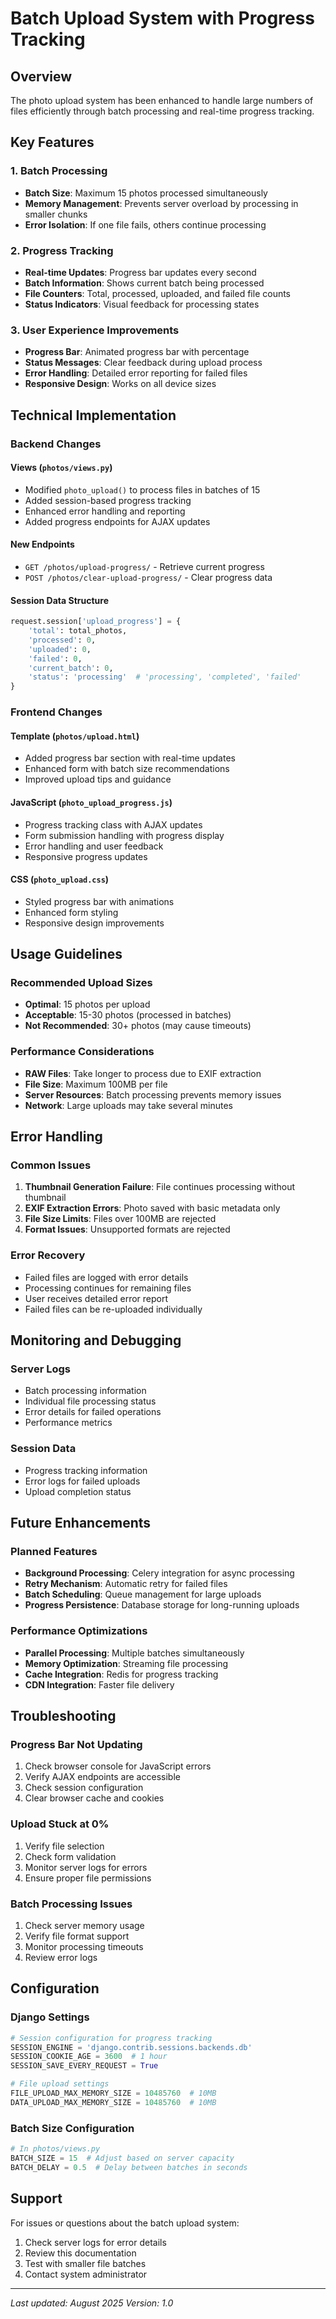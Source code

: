 # Batch Upload System with Progress Tracking

## Overview

The photo upload system has been enhanced to handle large numbers of files efficiently through batch processing and real-time progress tracking.

## Key Features

### 1. Batch Processing
- **Batch Size**: Maximum 15 photos processed simultaneously
- **Memory Management**: Prevents server overload by processing in smaller chunks
- **Error Isolation**: If one file fails, others continue processing

### 2. Progress Tracking
- **Real-time Updates**: Progress bar updates every second
- **Batch Information**: Shows current batch being processed
- **File Counters**: Total, processed, uploaded, and failed file counts
- **Status Indicators**: Visual feedback for processing states

### 3. User Experience Improvements
- **Progress Bar**: Animated progress bar with percentage
- **Status Messages**: Clear feedback during upload process
- **Error Handling**: Detailed error reporting for failed files
- **Responsive Design**: Works on all device sizes

## Technical Implementation

### Backend Changes

#### Views (`photos/views.py`)
- Modified `photo_upload()` to process files in batches of 15
- Added session-based progress tracking
- Enhanced error handling and reporting
- Added progress endpoints for AJAX updates

#### New Endpoints
- `GET /photos/upload-progress/` - Retrieve current progress
- `POST /photos/clear-upload-progress/` - Clear progress data

#### Session Data Structure
```python
request.session['upload_progress'] = {
    'total': total_photos,
    'processed': 0,
    'uploaded': 0,
    'failed': 0,
    'current_batch': 0,
    'status': 'processing'  # 'processing', 'completed', 'failed'
}
```

### Frontend Changes

#### Template (`photos/upload.html`)
- Added progress bar section with real-time updates
- Enhanced form with batch size recommendations
- Improved upload tips and guidance

#### JavaScript (`photo_upload_progress.js`)
- Progress tracking class with AJAX updates
- Form submission handling with progress display
- Error handling and user feedback
- Responsive progress updates

#### CSS (`photo_upload.css`)
- Styled progress bar with animations
- Enhanced form styling
- Responsive design improvements

## Usage Guidelines

### Recommended Upload Sizes
- **Optimal**: 15 photos per upload
- **Acceptable**: 15-30 photos (processed in batches)
- **Not Recommended**: 30+ photos (may cause timeouts)

### Performance Considerations
- **RAW Files**: Take longer to process due to EXIF extraction
- **File Size**: Maximum 100MB per file
- **Server Resources**: Batch processing prevents memory issues
- **Network**: Large uploads may take several minutes

## Error Handling

### Common Issues
1. **Thumbnail Generation Failure**: File continues processing without thumbnail
2. **EXIF Extraction Errors**: Photo saved with basic metadata only
3. **File Size Limits**: Files over 100MB are rejected
4. **Format Issues**: Unsupported formats are rejected

### Error Recovery
- Failed files are logged with error details
- Processing continues for remaining files
- User receives detailed error report
- Failed files can be re-uploaded individually

## Monitoring and Debugging

### Server Logs
- Batch processing information
- Individual file processing status
- Error details for failed operations
- Performance metrics

### Session Data
- Progress tracking information
- Error logs for failed uploads
- Upload completion status

## Future Enhancements

### Planned Features
- **Background Processing**: Celery integration for async processing
- **Retry Mechanism**: Automatic retry for failed files
- **Batch Scheduling**: Queue management for large uploads
- **Progress Persistence**: Database storage for long-running uploads

### Performance Optimizations
- **Parallel Processing**: Multiple batches simultaneously
- **Memory Optimization**: Streaming file processing
- **Cache Integration**: Redis for progress tracking
- **CDN Integration**: Faster file delivery

## Troubleshooting

### Progress Bar Not Updating
1. Check browser console for JavaScript errors
2. Verify AJAX endpoints are accessible
3. Check session configuration
4. Clear browser cache and cookies

### Upload Stuck at 0%
1. Verify file selection
2. Check form validation
3. Monitor server logs for errors
4. Ensure proper file permissions

### Batch Processing Issues
1. Check server memory usage
2. Verify file format support
3. Monitor processing timeouts
4. Review error logs

## Configuration

### Django Settings
```python
# Session configuration for progress tracking
SESSION_ENGINE = 'django.contrib.sessions.backends.db'
SESSION_COOKIE_AGE = 3600  # 1 hour
SESSION_SAVE_EVERY_REQUEST = True

# File upload settings
FILE_UPLOAD_MAX_MEMORY_SIZE = 10485760  # 10MB
DATA_UPLOAD_MAX_MEMORY_SIZE = 10485760  # 10MB
```

### Batch Size Configuration
```python
# In photos/views.py
BATCH_SIZE = 15  # Adjust based on server capacity
BATCH_DELAY = 0.5  # Delay between batches in seconds
```

## Support

For issues or questions about the batch upload system:
1. Check server logs for error details
2. Review this documentation
3. Test with smaller file batches
4. Contact system administrator

---

*Last updated: August 2025*
*Version: 1.0*
